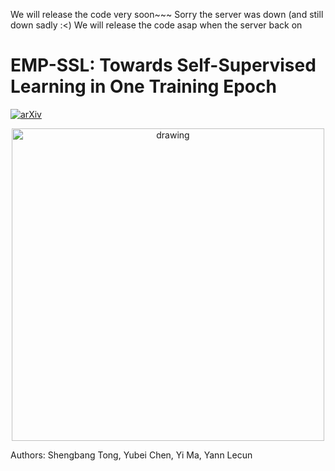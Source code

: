 We will release the code very soon~~~ Sorry the server was down (and still down sadly :<) We will release the code asap when the server back on



# EMP-SSL: Towards Self-Supervised Learning in One Training Epoch

[![arXiv](https://img.shields.io/badge/arXiv-2304.03977-b31b1b.svg)](https://arxiv.org/abs/2304.03977)


<p align="center">
  <img src="pipeline.jpg" alt="drawing" width="500"/>
</p>

Authors: Shengbang Tong, Yubei Chen, Yi Ma, Yann Lecun

